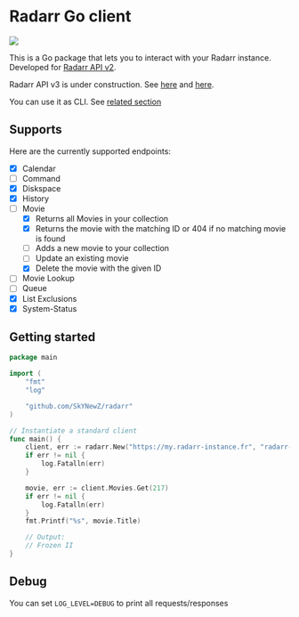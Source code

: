 # Radarr Go client

![](https://github.com/SkYNewZ/radarr/workflows/Release%20package/badge.svg)

This is a Go package that lets you to interact with your Radarr instance.
Developed for [Radarr API v2](https://github.com/Radarr/Radarr/wiki/API).

Radarr API v3 is under construction. See [here](https://github.com/orgs/Radarr/projects/2) and [here](https://www.reddit.com/r/radarr/comments/ejjiw2/api_v3/).

You can use it as CLI. See [related section](cmd/radarr)

## Supports

Here are the currently supported endpoints:

- [x] Calendar
- [ ] Command
- [x] Diskspace
- [x] History
- [ ] Movie
  - [x] Returns all Movies in your collection
  - [x] Returns the movie with the matching ID or 404 if no matching movie is found
  - [ ] Adds a new movie to your collection
  - [ ] Update an existing movie
  - [x] Delete the movie with the given ID
- [ ] Movie Lookup
- [ ] Queue
- [x] List Exclusions
- [x] System-Status

## Getting started

```go
package main

import (
	"fmt"
	"log"

	"github.com/SkYNewZ/radarr"
)

// Instantiate a standard client
func main() {
	client, err := radarr.New("https://my.radarr-instance.fr", "radarr-api-key", nil)
	if err != nil {
		log.Fatalln(err)
	}

	movie, err := client.Movies.Get(217)
	if err != nil {
		log.Fatalln(err)
	}
	fmt.Printf("%s", movie.Title)

	// Output:
	// Frozen II
}
```

## Debug

You can set `LOG_LEVEL=DEBUG` to print all requests/responses
